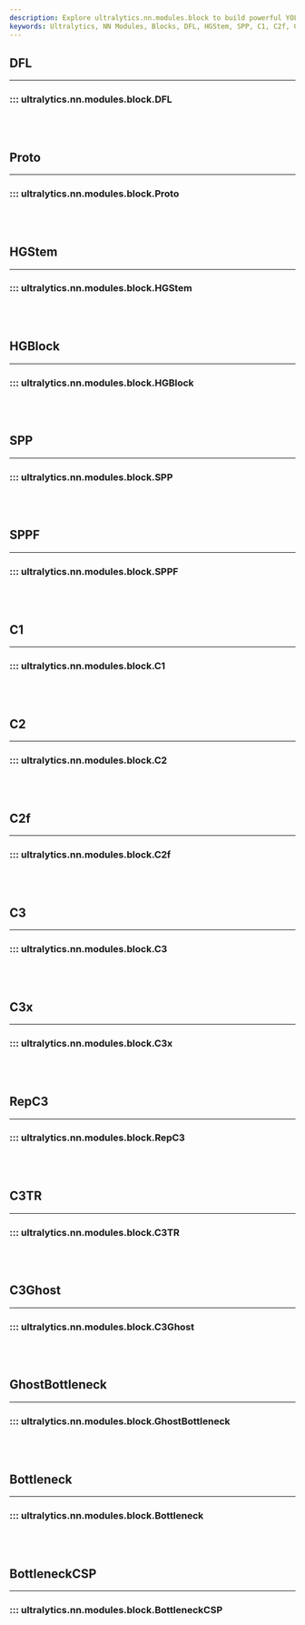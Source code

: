 ```yaml
---
description: Explore ultralytics.nn.modules.block to build powerful YOLO object detection models. Master DFL, HGStem, SPP, CSP components and more.
keywords: Ultralytics, NN Modules, Blocks, DFL, HGStem, SPP, C1, C2f, C3x, C3TR, GhostBottleneck, BottleneckCSP, Computer Vision
---
```


## DFL
---
### ::: ultralytics.nn.modules.block.DFL
<br><br>

## Proto
---
### ::: ultralytics.nn.modules.block.Proto
<br><br>

## HGStem
---
### ::: ultralytics.nn.modules.block.HGStem
<br><br>

## HGBlock
---
### ::: ultralytics.nn.modules.block.HGBlock
<br><br>

## SPP
---
### ::: ultralytics.nn.modules.block.SPP
<br><br>

## SPPF
---
### ::: ultralytics.nn.modules.block.SPPF
<br><br>

## C1
---
### ::: ultralytics.nn.modules.block.C1
<br><br>

## C2
---
### ::: ultralytics.nn.modules.block.C2
<br><br>

## C2f
---
### ::: ultralytics.nn.modules.block.C2f
<br><br>

## C3
---
### ::: ultralytics.nn.modules.block.C3
<br><br>

## C3x
---
### ::: ultralytics.nn.modules.block.C3x
<br><br>

## RepC3
---
### ::: ultralytics.nn.modules.block.RepC3
<br><br>

## C3TR
---
### ::: ultralytics.nn.modules.block.C3TR
<br><br>

## C3Ghost
---
### ::: ultralytics.nn.modules.block.C3Ghost
<br><br>

## GhostBottleneck
---
### ::: ultralytics.nn.modules.block.GhostBottleneck
<br><br>

## Bottleneck
---
### ::: ultralytics.nn.modules.block.Bottleneck
<br><br>

## BottleneckCSP
---
### ::: ultralytics.nn.modules.block.BottleneckCSP
<br><br>

